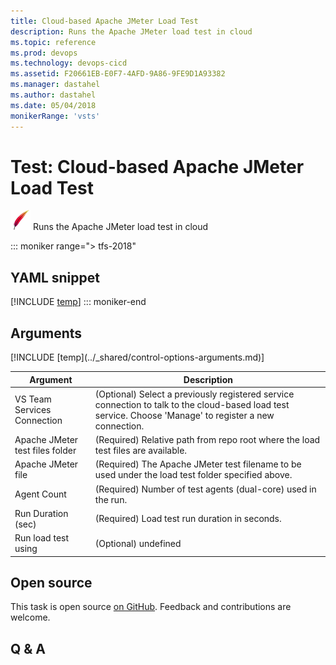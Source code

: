 ```yaml
---
title: Cloud-based Apache JMeter Load Test
description: Runs the Apache JMeter load test in cloud
ms.topic: reference
ms.prod: devops
ms.technology: devops-cicd
ms.assetid: F20661EB-E0F7-4AFD-9A86-9FE9D1A93382
ms.manager: dastahel
ms.author: dastahel
ms.date: 05/04/2018
monikerRange: 'vsts'
---
```


# Test: Cloud-based Apache JMeter Load Test

![](_img/apachejmeterloadtest.png) Runs the Apache JMeter load test in cloud

::: moniker range="> tfs-2018"
## YAML snippet
[!INCLUDE [temp](../_shared/yaml/RunJMeterLoadTestV1.md)]
::: moniker-end

## Arguments

<table><thead><tr><th>Argument</th><th>Description</th></tr></thead>
<tr><td>VS Team Services Connection</td><td>(Optional) Select a previously registered service connection to talk to the cloud-based load test service. Choose 'Manage' to register a new connection.</td></tr>
<tr><td>Apache JMeter test files folder</td><td>(Required) Relative path from repo root where the load test files are available.</td></tr>
<tr><td>Apache JMeter file</td><td>(Required) The Apache JMeter test filename to be used under the load test folder specified above.</td></tr>
<tr><td>Agent Count</td><td>(Required) Number of test agents (dual-core) used in the run.</td></tr>
<tr><td>Run Duration (sec)</td><td>(Required) Load test run duration in seconds.</td></tr>
<tr><td>Run load test using</td><td>(Optional) undefined</td></tr>
[!INCLUDE [temp](../_shared/control-options-arguments.md)]
</table>

## Open source

This task is open source [on GitHub](https://github.com/Microsoft/vsts-tasks). Feedback and contributions are welcome.

## Q & A

<!-- BEGINSECTION class="md-qanda" -->

<!-- ENDSECTION -->
